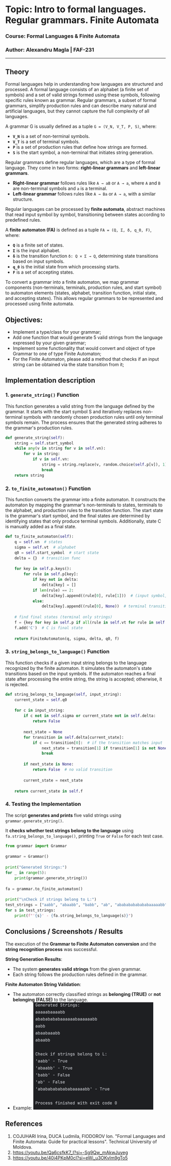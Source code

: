 # Topic: Intro to formal languages. Regular grammars. Finite Automata

### Course: Formal Languages & Finite Automata
### Author: Alexandru Magla | FAF-231

----

## Theory
Formal languages help in understanding how languages are structured and processed. A formal language consists of an alphabet (a finite set of symbols) and a set of valid strings formed using these symbols, following specific rules known as grammar. Regular grammars, a subset of formal grammars, simplify production rules and can describe many natural and artificial languages, but they cannot capture the full complexity of all languages.

A grammar G is usually defined as a tuple `G = (V_N, V_T, P, S)`, where:

- **`V_N`** is a set of non-terminal symbols.
- **`V_T`** is a set of terminal symbols.
- **`P`** is a set of production rules that define how strings are formed.
- **`S`** is the start symbol, a non-terminal that initiates string generation.

Regular grammars define regular languages, which are a type of formal language. They come in two forms: **right-linear grammars** and **left-linear grammars**.

- **Right-linear grammar** follows rules like `A → aB` or `A → a`, where `A` and `B` are non-terminal symbols and `a` is a terminal.
- **Left-linear grammar** follows rules like `A → Ba` or `A → a`, with a similar structure.

Regular languages can be processed by **finite automata**, abstract machines that read input symbol by symbol, transitioning between states according to predefined rules.

A **finite automaton (FA)** is defined as a tuple `FA = (Q, Σ, δ, q_0, F)`, where:

- **`Q`** is a finite set of states.
- **`Σ`** is the input alphabet.
- **`δ`** is the transition function `δ: Q × Σ → Q`, determining state transitions based on input symbols.
- **`q_0`** is the initial state from which processing starts.
- **`F`** is a set of accepting states.

To convert a grammar into a finite automaton, we map grammar components (non-terminals, terminals, production rules, and start symbol) to automaton elements (states, alphabet, transition function, initial state, and accepting states). This allows regular grammars to be represented and processed using finite automata.

## Objectives:
* Implement a type/class for your grammar;
* Add one function that would generate 5 valid strings from the language expressed by your given grammar;
* Implement some functionality that would convert and object of type Grammar to one of type Finite Automaton;
* For the Finite Automaton, please add a method that checks if an input string can be obtained via the state transition from it;


## Implementation description
### **1. `generate_string()` Function**
This function generates a valid string from the language defined by the grammar. It starts with the start symbol S and iteratively replaces non-terminal symbols with randomly chosen production rules until only terminal symbols remain. The process ensures that the generated string adheres to the grammar's production rules.

```python
def generate_string(self):
    string = self.start_symbol
    while any(v in string for v in self.vn):
        for v in string:
            if v in self.vn:
                string = string.replace(v, random.choice(self.p[v]), 1)
                break
    return string 
```

### **2. `to_finite_automaton()` Function**
This function converts the grammar into a finite automaton. It constructs the automaton by mapping the grammar's non-terminals to states, terminals to the alphabet, and production rules to the transition function. The start state is the grammar's start symbol, and the final states are determined by identifying states that only produce terminal symbols. Additionally, state C is manually added as a final state.

```python
def to_finite_automaton(self):
    q = self.vn  # states
    sigma = self.vt  # alphabet
    q0 = self.start_symbol  # start state
    delta = {}  # transition func

    for key in self.p.keys():
        for rule in self.p[key]:
            if key not in delta:
                delta[key] = []
            if len(rule) == 2:
                delta[key].append((rule[0], rule[1]))  # (input symbol, next state)
            else:
                delta[key].append((rule[0], None))  # terminal transition

    # find final states (terminal only strings)
    f = {key for key in self.p if all(rule in self.vt for rule in self.p[key])}
    f.add('C')  # C is final state

    return FiniteAutomaton(q, sigma, delta, q0, f)
```

### **3. `string_belongs_to_language()` Function**
This function checks if a given input string belongs to the language recognized by the finite automaton. It simulates the automaton's state transitions based on the input symbols. If the automaton reaches a final state after processing the entire string, the string is accepted; otherwise, it is rejected.

```python
def string_belongs_to_language(self, input_string):
    current_state = self.q0

    for c in input_string:
        if c not in self.sigma or current_state not in self.delta:
            return False

        next_state = None
        for transition in self.delta[current_state]:
            if c == transition[0]:  # if the transition matches input
                next_state = transition[1] if transition[1] is not None else current_state
                break

        if next_state is None:
            return False  # no valid transition

        current_state = next_state

    return current_state in self.f
```

### **4. Testing the Implementation**
The script **generates and prints** five valid strings using `grammar.generate_string()`.

It **checks whether test strings belong to the language** using `fa.string_belongs_to_language()`, printing `True` or `False` for each test case.

```python
from grammar import Grammar

grammar = Grammar()

print("Generated Strings:")
for _ in range(5):
    print(grammar.generate_string())

fa = grammar.to_finite_automaton()

print("\nCheck if strings belong to L:")
test_strings = ["aabb", "abaabb", "babb", "ab", "abababababababaaaaabb"]
for s in test_strings:
    print(f"'{s}' - {fa.string_belongs_to_language(s)}")
```

## Conclusions / Screenshots / Results

The execution of the **Grammar to Finite Automaton conversion** and the **string recognition process** was successful.

**String Generation Results**:
- The system **generates valid strings** from the given grammar.
- Each string follows the production rules defined in the grammar.

**Finite Automaton String Validation**:
- The automaton correctly classified strings as **belonging (TRUE)** or **not belonging (FALSE)** to the language.
- Example:
  ![img.png](img.png)

## References
1. COJUHARI Irina, DUCA Ludmila, FIODOROV Ion. "Formal Languages and Finite Automata: Guide for practical lessons". Technical University of Moldova.
2. https://youtu.be/Qa6csfkK7_I?si=-Sg9Qw_mAkwJuyeg
3. https://youtu.be/40i4PKpM0cI?si=eWi_u3OKvIm9gTo5